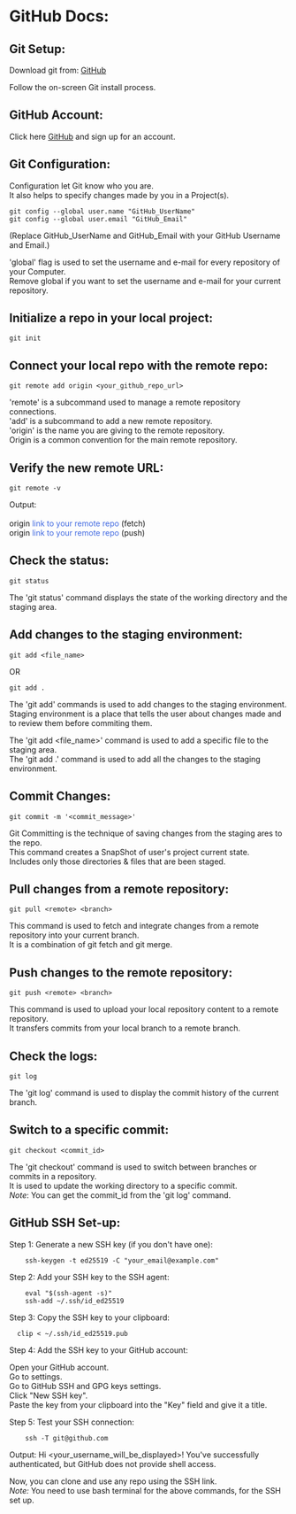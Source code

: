 # GitHub Docs:

## Git Setup:
Download git from:
[GitHub](https://git-scm.com/downloads)

Follow the on-screen Git install process.

## GitHub Account:
Click here [GitHub](https://github.com/) and sign up for an account.

## Git Configuration:
Configuration let Git know who you are. 
<br>
It also helps to specify changes made by you in a Project(s).

    git config --global user.name "GitHub_UserName"
    git config --global user.email "GitHub_Email"

(Replace GitHub_UserName and GitHub_Email with your GitHub Username and Email.)

'global' flag is used to set the username and e-mail for every repository of your Computer.
<br>
Remove global if you want to set the username and e-mail for your current repository.

## Initialize a repo in your local project: 
    git init

## Connect your local repo with the remote repo:
    git remote add origin <your_github_repo_url>

'remote' is a subcommand used to manage a remote repository connections.
<br>
'add' is a subcommand to add a new remote repository.
<br>
'origin' is the name you are giving to the remote repository. 
<br>
Origin is a common convention for the main remote repository.

## Verify the new remote URL:
    git remote -v

Output: 
<br>
<br>
origin <span style='color: royalblue;'> link to your remote repo </span> (fetch)
<br>
origin <span style='color: royalblue;'>link to your remote repo </span> (push)

## Check the status:
    git status

The 'git status' command displays the state of the working directory and the staging area.

## Add changes to the staging environment:
    git add <file_name>

OR

    git add .

The 'git add' commands is used to add changes to the staging environment. 
<br>
Staging environment is a place that tells the user about changes made and to review them before commiting them. 

The 'git add <file_name>' command is used to add a specific file to the staging area.
<br>
The 'git add .' command is used to add all the changes to the staging environment.

## Commit Changes:
    git commit -m '<commit_message>'

Git Committing is the technique of saving changes from the staging ares to the repo. 
<br>
This command creates a SnapShot of user's project current state.
<br>
Includes only those directories & files that are been staged. 

## Pull changes from a remote repository:
    git pull <remote> <branch> 

This command is used to fetch and integrate changes from a remote repository into your current branch. 
<br>
It is a combination of git fetch and git merge.

## Push changes to the remote repository:
    git push <remote> <branch>

This command is used to upload your local repository content to a remote repository.
<br>
It transfers commits from your local branch to a remote branch.

## Check the logs:
    git log

The 'git log' command is used to display the commit history of the current branch.

## Switch to a specific commit:
    git checkout <commit_id>

The 'git checkout' command is used to switch between branches or commits in a repository.
<br>
It is used to update the working directory to a specific commit.
<br>
*Note*: You can get the commit_id from the 'git log' command.

## GitHub SSH Set-up:
Step 1: Generate a new SSH key (if you don't have one):
        
        ssh-keygen -t ed25519 -C "your_email@example.com"

Step 2: Add your SSH key to the SSH agent:
        
        eval "$(ssh-agent -s)"
        ssh-add ~/.ssh/id_ed25519

Step 3: Copy the SSH key to your clipboard:

      clip < ~/.ssh/id_ed25519.pub

Step 4: Add the SSH key to your GitHub account:

Open your GitHub account.
<br>
Go to settings.
<br>
Go to GitHub SSH and GPG keys settings. 
<br>
Click "New SSH key". 
<br>
Paste the key from your clipboard into the "Key" field and give it a title.

Step 5: Test your SSH connection:

        ssh -T git@github.com

Output: Hi <your_username_will_be_displayed>! You've successfully authenticated, but GitHub does not provide shell access.

Now, you can clone and use any repo using the SSH link.
<br>
*Note:* You need to use bash terminal for the above commands, for the SSH set up.